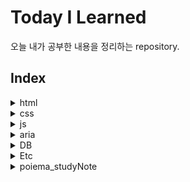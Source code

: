 # Today I Learned
오늘 내가 공부한 내용을 정리하는 repository.

## Index

<details>
  <summary>html</summary>
  <ul>
    <li><a href="https://github.com/LEE-WOO-SEONG/TIL/blob/master/html/html_block-element.md">html_block-element</a></li>
    <li><a href="https://github.com/LEE-WOO-SEONG/TIL/blob/master/html/html_globalattribute.md">html_globalattribute</a></li>
    <li><a href="https://github.com/LEE-WOO-SEONG/TIL/blob/master/html/html_inline-element.md">html_inline-element</a></li>
    <li><a href="https://github.com/LEE-WOO-SEONG/TIL/blob/master/html/html_media-tag.md">html_media-tag</a></li>
    <li><a href="https://github.com/LEE-WOO-SEONG/TIL/blob/master/html/html_table&form.md">html_table&form</a></li>
  </ul>
</details>
<details>
  <summary>css</summary>
    <ul>
      <li><a href="https://github.com/LEE-WOO-SEONG/TIL/blob/master/CSS/css_unit.md">css_unit</a></li>
      <li><a href="https://github.com/LEE-WOO-SEONG/TIL/blob/master/CSS/css_selector&Inheritance.md">css_selector&Inheritance</a></li>
      <li><a href="https://github.com/LEE-WOO-SEONG/TIL/blob/master/CSS/css_font&text.md">css_font&text</a></li>
      <li><a href="https://github.com/LEE-WOO-SEONG/TIL/blob/master/CSS/css_boxmodel.md">css_boxmodel</a></li>
      <li><a href="https://github.com/LEE-WOO-SEONG/TIL/blob/master/CSS/css_background.md">css_background</a></li>
      <li><a href="https://github.com/LEE-WOO-SEONG/TIL/blob/master/CSS/css_float&position.md">css_float&position</a></li>
      <li><a href="https://github.com/LEE-WOO-SEONG/TIL/blob/master/CSS/css_flexiblebox.md">css_flexiblebox</a></li>
      <li><a href="https://github.com/LEE-WOO-SEONG/TIL/blob/master/CSS/css_animation&multi-column.md">css_animation&multi-column</a></li>
      <li><a href="https://github.com/LEE-WOO-SEONG/TIL/blob/master/CSS/css_transition.md">css_transition</a></li>
      <li><a href="https://github.com/LEE-WOO-SEONG/TIL/blob/master/CSS/css_grid.md">css_grid</a></li>
      <li><a href="https://github.com/LEE-WOO-SEONG/TIL/blob/master/CSS/z-index.md">z-index</a></li>
      <li><a href="https://github.com/LEE-WOO-SEONG/TIL/blob/master/CSS/sass(scss).md">sass(scss)</a></li>
      <li><a href="https://github.com/LEE-WOO-SEONG/TIL/blob/master/CSS/display.none&visibility.hidden.md">display.none&visibility.hidden</a></li>
    </ul>
</details>
<details>
    <summary>js</summary>
    <ul>
        <li><a href="https://github.com/LEE-WOO-SEONG/TIL/blob/master/js/js_basic.md">js_basic</a></li>
        <li><a href="https://github.com/LEE-WOO-SEONG/TIL/blob/master/js/js_dictionary.md">js_dictionary</a></li>
        <li><a href="https://github.com/LEE-WOO-SEONG/TIL/blob/master/js/js_grammer.md">js_grammer</a></li>
        <li><a href="https://github.com/LEE-WOO-SEONG/TIL/blob/master/js/declaration_variable.md">declaration_variable</a></li>
        <li><a href="https://github.com/LEE-WOO-SEONG/TIL/blob/master/js/calculator.md">calculator</a></li>
        <li><a href="https://github.com/LEE-WOO-SEONG/TIL/blob/master/js/conditional_statement.md">conditional_statement</a></li>
        <li><a href="https://github.com/LEE-WOO-SEONG/TIL/blob/master/js/loop_statement.md">loop_statement</a></li>
        <li><a href="https://github.com/LEE-WOO-SEONG/TIL/blob/master/js/array.md">array</a></li>
        <li><a href="https://github.com/LEE-WOO-SEONG/TIL/blob/master/js/function.md">function</a></li>
        <li><a href="https://github.com/LEE-WOO-SEONG/TIL/blob/master/js/object.md">object</a></li>
        <li><a href="https://github.com/LEE-WOO-SEONG/TIL/blob/master/js/prototype&class.md">prototype&class</a></li>
        <li><a href="https://github.com/LEE-WOO-SEONG/TIL/blob/master/js/asynchronous.md">asynchronous</a></li>
        <li><a href="https://github.com/LEE-WOO-SEONG/TIL/blob/master/js/promise.md">promise</a></li>
        <li><a href="https://github.com/LEE-WOO-SEONG/TIL/blob/master/js/ajax.md">ajax</a></li>
    </ul>
</details>
<details>
  <summary>aria</summary>
  <ul>
    <li><a href="https://github.com/LEE-WOO-SEONG/TIL/blob/master/aria/aria-landmark.md">aria-landmark</a></li>
  </ul>
</details>
<details>
  <summary>DB</summary>
  <ul>
    <li><a href="https://github.com/LEE-WOO-SEONG/TIL/blob/master/DB/DB(database).md">db(database)</a></li>
    <li><a href="https://github.com/LEE-WOO-SEONG/TIL/blob/master/DB/backup.md">backup</a></li>
  </ul>
</details>
<details>
  <summary>Etc</summary>
  <ul>
    <li><a href="https://github.com/LEE-WOO-SEONG/TIL/blob/master/Etc/favicon.md">favicon</a></li>
    <li><a href="https://github.com/LEE-WOO-SEONG/TIL/blob/master/Etc/opengraph.md">opengraph</a></li>
    <li><a href="https://github.com/LEE-WOO-SEONG/TIL/blob/master/Etc/seo(searchengine_optimize).md">seo(searchengine_optimize)</a></li>
    <li><a href="https://github.com/LEE-WOO-SEONG/TIL/blob/master/Etc/webaccibility.md">webaccibility</a></li>
    <li><a href="https://github.com/LEE-WOO-SEONG/TIL/blob/master/Etc/ASCII&byte.md">ASCII&byte</a></li>
    <li><a href="https://github.com/LEE-WOO-SEONG/TIL/blob/master/Etc/API usage in js.md">API usage in js</a></li>
    <li><a href="https://github.com/LEE-WOO-SEONG/TIL/blob/master/Etc/webpack.md">webpack</a></li>
    <li><a href="https://github.com/LEE-WOO-SEONG/TIL/blob/master/Etc/what is MVC.md">what is MVC</a></li>
      <li><a href="https://github.com/LEE-WOO-SEONG/TIL/blob/master/Etc/localStorage.md">localStorage</a></li>
  </ul>
</details>
<details>
    <summary>poiema_studyNote</summary>
    <ul>
        <li><a href="https://github.com/LEE-WOO-SEONG/TIL/blob/master/Poiema_studyNote/Ch1~3_programming%26comprehension.md">Ch1~3_programming&comprehension</a></li>
        <li><a href="https://github.com/LEE-WOO-SEONG/TIL/blob/master/Poiema_studyNote/Ch4_Variable.md">Ch4_variable</a></li>
        <li><a href="https://github.com/LEE-WOO-SEONG/TIL/blob/master/Poiema_studyNote/Ch5_expression%26statement.md">Ch5_expression&statement</a></li>
        <li><a href="https://github.com/LEE-WOO-SEONG/TIL/blob/master/Poiema_studyNote/Ch6_Datatype.md">Ch6_Datatype</a></li>
        <li><a href="https://github.com/LEE-WOO-SEONG/TIL/blob/master/Poiema_studyNote/Ch7_operator.md#%EC%82%B0%EC%88%A0-%EC%97%B0%EC%82%B0%EC%9E%90">Ch7_operator</a></li>
    	<li><a href="https://github.com/LEE-WOO-SEONG/TIL/blob/master/Poiema_studyNote/Ch8_control-statement.md">Ch8_control-statement</a></li>
        <li><a href="https://github.com/LEE-WOO-SEONG/TIL/blob/master/Poiema_studyNote/Ch9_typecasting.md">Ch9_typecasting</a></li>
        <li><a href="https://github.com/LEE-WOO-SEONG/TIL/blob/master/Poiema_studyNote/Ch10_object.md">Ch10_object</a></li>
        <li><a href="https://github.com/LEE-WOO-SEONG/TIL/blob/master/Poiema_studyNote/Ch11_difference-of-primitive&objecttype.md">Ch11_difference-of-primitive&objecttype</a></li>
        <li><a href="https://github.com/LEE-WOO-SEONG/TIL/blob/master/Poiema_studyNote/Ch12_function.md">Ch12_function</a></li>
        <li><a href="https://github.com/LEE-WOO-SEONG/TIL/blob/master/Poiema_studyNote/Ch13_scope.md">Ch13_scope</a></li>
        <li><a href="https://github.com/LEE-WOO-SEONG/TIL/blob/master/Poiema_studyNote/Ch14_problem-of-globalvariable.md">Ch14_problem-of-globalvariable</a></li>
        <li><a href="https://github.com/LEE-WOO-SEONG/TIL/blob/master/Poiema_studyNote/Ch15_keyword-let,const.md">Ch15_keyword-let,const</a></li>
    <li><a href="https://github.com/LEE-WOO-SEONG/TIL/blob/master/Poiema_studyNote/Ch16_property-attribute.md">Ch16_property-attribute</a></li>
        <li><a href="https://github.com/LEE-WOO-SEONG/TIL/blob/master/Poiema_studyNote/Ch17_object-creatingfunction.md">Ch17_object-creatingfunction</a></li>
            <li><a href="https://github.com/LEE-WOO-SEONG/TIL/blob/master/Poiema_studyNote/Ch18_functionproperty.md">Ch18_functionproperty</a></li>
                <li><a href="https://github.com/LEE-WOO-SEONG/TIL/blob/master/Poiema_studyNote/Ch19_Prototype.md">Ch19_Prototype</a></li>
        <li><a href="https://github.com/LEE-WOO-SEONG/TIL/blob/master/Poiema_studyNote/Ch20_strict mode.md">Ch20_strict mode</a></li>
        <li><a href="https://github.com/LEE-WOO-SEONG/TIL/blob/master/Poiema_studyNote/Ch21_builtin-object.md">Ch21_builtin-object</a></li>
    <li><a href="https://github.com/LEE-WOO-SEONG/TIL/blob/master/Poiema_studyNote/Ch22_this.md">Ch22_this</a></li>
    <li><a href="https://github.com/LEE-WOO-SEONG/TIL/blob/master/Poiema_studyNote/Ch23_execution-context.md">Ch23_execution-context</a></li>
        <li><a href="https://github.com/LEE-WOO-SEONG/TIL/blob/master/Poiema_studyNote/Ch24_Closure.md">Ch24_Closure</a></li>
        <li><a href="https://github.com/LEE-WOO-SEONG/TIL/blob/master/Poiema_studyNote/Ch25_Class.md">Ch25_Class</a></li>
        <li><a href="https://github.com/LEE-WOO-SEONG/TIL/blob/master/Poiema_studyNote/Ch26_additionalFunctions-of-ES6function.md">Ch26_additionalFunctions-of-ES6function</a></li>
    <li><a href="https://github.com/LEE-WOO-SEONG/TIL/blob/master/Poiema_studyNote/Ch27_array.md">Ch27_array</a></li>
        <li><a href="https://github.com/LEE-WOO-SEONG/TIL/blob/master/Poiema_studyNote/Ch28_number.md">Ch28_number</a></li>
        <li><a href="https://github.com/LEE-WOO-SEONG/TIL/blob/master/Poiema_studyNote/Ch29_math.md">Ch29_math</a></li>
                <li><a href="https://github.com/LEE-WOO-SEONG/TIL/blob/master/Poiema_studyNote/Ch31_regexp.md">Ch31_regexp</a></li>
        <li><a href="https://github.com/LEE-WOO-SEONG/TIL/blob/master/Poiema_studyNote/Ch32_string.md">Ch32_string</a></li>
        <li><a href="https://github.com/LEE-WOO-SEONG/TIL/blob/master/Poiema_studyNote/Ch34_iterable.md">Ch34_iterable</a></li>
    <li><a href="https://github.com/LEE-WOO-SEONG/TIL/blob/master/Poiema_studyNote/Ch35_spread-syntax.md">Ch35_spread-syntax</a></li>
        <li><a href="https://github.com/LEE-WOO-SEONG/TIL/blob/master/Poiema_studyNote/Ch36_destructuring-assignment.md">Ch36_destructuring-assignment</a></li>
        <li><a href="https://github.com/LEE-WOO-SEONG/TIL/blob/master/Poiema_studyNote/Ch38_Rendering-process.md">Ch38_Rendering-process</a></li>
    <li><a href="https://github.com/LEE-WOO-SEONG/TIL/blob/master/Poiema_studyNote/Ch39_DOM.md">Ch39_DOM</a></li>
        <li><a href="https://github.com/LEE-WOO-SEONG/TIL/blob/master/Poiema_studyNote/Ch40_event.md">Ch40_event</a></li>
        <li><a href="https://github.com/LEE-WOO-SEONG/TIL/blob/master/Poiema_studyNote/ch41_timerfunction.md">Ch41_timerfunction</a></li>
        <li><a href="https://github.com/LEE-WOO-SEONG/TIL/blob/master/Poiema_studyNote/Ch42_asynchronous-programming.md">Ch42_asynchronous-programming</a></li>
        <li><a href="https://github.com/LEE-WOO-SEONG/TIL/blob/master/Poiema_studyNote/Ch43_ajax.md">Ch43_ajax</a></li>
        <li><a href="https://github.com/LEE-WOO-SEONG/TIL/blob/master/Poiema_studyNote/Ch44_restapi.md">Ch44_restapi</a></li>
        <li><a href="https://github.com/LEE-WOO-SEONG/TIL/blob/master/Poiema_studyNote/Ch45_promise.md">Ch45_promise</a></li>
        <li><a href="https://github.com/LEE-WOO-SEONG/TIL/blob/master/Poiema_studyNote/Ch46_Generator&async-await.md">Ch46_Generator&async-await</a></li>
        <li><a href="https://github.com/LEE-WOO-SEONG/TIL/blob/master/Poiema_studyNote/Ch47_module.md">Ch47_module</a></li>
    </ul>
</details>


























